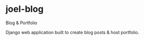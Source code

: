 # joel-blog
Blog &amp; Portfolio

Django web application built to create blog posts & host portfolio.
